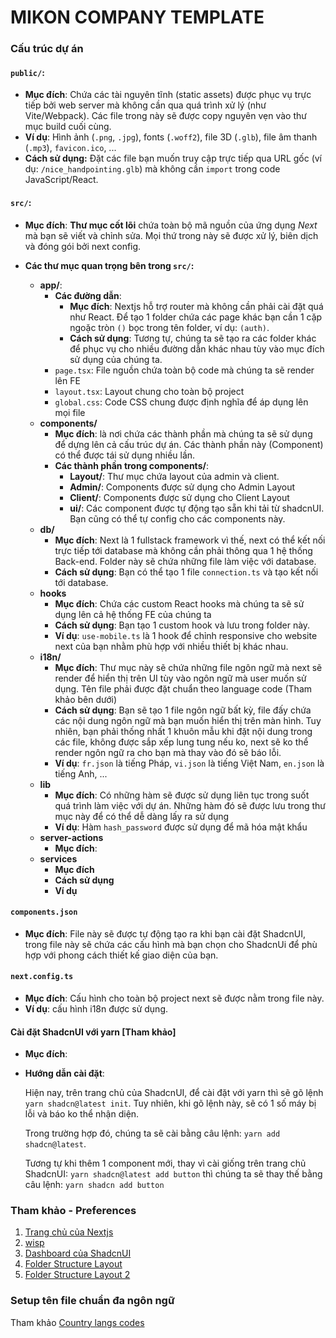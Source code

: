 # MIKON COMPANY TEMPLATE

### Cấu trúc dự án

#### `public/`:

* **Mục đích**: Chứa các tài nguyên tĩnh (static assets) được phục vụ trực tiếp bởi web server mà không cần qua quá trình xử lý (như Vite/Webpack). Các file trong này sẽ được copy nguyên vẹn vào thư mục build cuối cùng.
* **Ví dụ**: Hình ảnh (`.png`, `.jpg`), fonts (`.woff2`), file 3D (`.glb`), file âm thanh (`.mp3`), `favicon.ico`, ...
* **Cách sử dụng:** Đặt các file bạn muốn truy cập trực tiếp qua URL gốc (ví dụ: `/nice_handpointing.glb`) mà không cần `import` trong code JavaScript/React.

#### `src/`:

* **Mục đích**: **Thư mục cốt lõi** chứa toàn bộ mã nguồn của ứng dụng *Next* mà bạn sẽ viết và chỉnh sửa. Mọi thứ trong này sẽ được xử lý, biên dịch và đóng gói bởi next config.

* **Các thư mục quan trọng bên trong `src/`:**
    * **app/**: 
        * **Các đường dẫn**:
            * **Mục đích**: Nextjs hỗ trợ router mà không cần phải cài đặt quá như React. Để tạo 1 folder chứa các page khác bạn cần 1 cặp ngoặc tròn `()` bọc trong tên folder, ví dụ: `(auth)`.
            * **Cách sử dụng**: Tương tự, chúng ta sẽ tạo ra các folder khác để phục vụ cho nhiều đường dẫn khác nhau tùy vào mục đích sử dụng của chúng ta.
        * `page.tsx`: File nguồn chứa toàn bộ code mà chúng ta sẽ render lên FE
        * `layout.tsx`: Layout chung cho toàn bộ project
        * `global.css`: Code CSS chung được định nghĩa để áp dụng lên mọi file
    * **components/**
        *  **Mục đích**: là nơi chứa các thành phần mà chúng ta sẽ sử dụng để dựng lên cả cấu trúc dự án. Các thành phần này (Component) có thể được tái sử dụng nhiều lần. 
        *  **Các thành phần trong components/**:
            * **Layout/**: Thư mục chứa layout của admin và client.
            * **Admin/**: Components được sử dụng cho Admin Layout 
            * **Client/**: Components được sử dụng cho Client Layout
            * **ui/**: Các component được tự động tạo sẵn khi tải từ shadcnUI. Bạn cũng có thể tự config cho các components này.
    * **db/**
        * **Mục đích**: Next là 1 fullstack framework vì thế, next có thể kết nối trực tiếp tới database mà không cần phải thông qua 1 hệ thống Back-end. Folder này sẽ chứa những file làm việc với database.
        * **Cách sử dụng**: Bạn có thể tạo 1 file `connection.ts` và tạo kết nối tới database.
    * **hooks**
        * **Mục đích**: Chứa các custom React hooks mà chúng ta sẽ sử dụng lên cả hệ thống FE của chúng ta 
        * **Cách sử dụng**: Bạn tạo 1 custom hook và lưu trong folder này.
        * **Ví dụ**: `use-mobile.ts` là 1 hook để chỉnh responsive cho website next của bạn nhằm phù hợp với nhiều thiết bị khác nhau.
    * **i18n/** 
        * **Mục đích**: Thư mục này sẽ chứa những file ngôn ngữ mà next sẽ render để hiển thị trên UI tùy vào ngôn ngữ mà user muốn sử dụng. Tên file phải được đặt chuẩn theo language code (Tham khảo bên dưới)
        * **Cách sử dụng**: Bạn sẽ tạo 1 file ngôn ngữ bất kỳ, file đấy chứa các nội dung ngôn ngữ mà bạn muốn hiển thị trên màn hình. Tuy nhiên, bạn phải thống nhất 1 khuôn mẫu khi đặt nội dung trong các file, không được sắp xếp lung tung nếu ko, next sẽ ko thể render ngôn ngữ ra cho bạn mà thay vào đó sẽ báo lỗi.
        * **Ví dụ**: `fr.json` là tiếng Pháp, `vi.json` là tiếng Việt Nam, `en.json` là tiếng Anh, ...
    * **lib**
        * **Mục đích**: Có những hàm sẽ được sử dụng liên tục trong suốt quá trình làm việc với dự án. Những hàm đó sẽ được lưu trong thư mục này để có thể dễ dàng lấy ra sử dụng 
        * **Ví dụ**: Hàm `hash_password` được sử dụng để mã hóa mật khẩu
    * **server-actions**
        * **Mục đích**: 
    * **services** 
        * **Mục đích** 
        * **Cách sử dụng**
        * **Ví dụ**

#### `components.json` 
* **Mục đích**: File này sẽ được tự động tạo ra khi bạn cài đặt ShadcnUI, trong file này sẽ chứa các cấu hình mà bạn chọn cho ShadcnUi để phù hợp với phong cách thiết kế giao diện của bạn.

#### `next.config.ts`
* **Mục đích**: Cấu hình cho toàn bộ project next sẽ được nằm trong file này. 
* **Ví dụ**: cấu hình i18n được sử dụng.

#### Cài đặt ShadcnUI với yarn [Tham khảo]
* **Mục đích**:
* **Hướng dẫn cài đặt**:

    Hiện nay, trên trang chủ của ShadcnUI, để cài đặt với yarn thì sẽ gõ lệnh `yarn shadcn@latest init`. Tuy nhiên, khi gõ lệnh này, sẽ có 1 số máy bị lỗi và báo ko thể nhận diện.

    Trong trường hợp đó, chúng ta sẽ cài bằng câu lệnh: `yarn add shadcn@latest`. 

    Tương tự khi thêm 1 component mới, thay vì cài giống trên trang chủ ShadcnUI: `yarn shadcn@latest add button` thì chúng ta sẽ thay thế bằng câu lệnh: `yarn shadcn add button` 

### Tham khảo - Preferences
1. [Trang chủ của Nextjs](https://nextjs.org/docs/app/getting-started/project-structure)
2. [wisp](https://www.wisp.blog/blog/the-ultimate-guide-to-organizing-your-nextjs-15-project-structure)
3. [Dashboard của ShadcnUI](https://ui.shadcn.com/examples/dashboard)
4. [Folder Structure Layout](https://youtu.be/gLFT1wYd7G0?si=WttGsLZkJ8T_J978)
5. [Folder Structure Layout 2](https://youtu.be/xyxrB2Aa7KE?si=pSpSRkGvwcVFiBKl)

### Setup tên file chuẩn đa ngôn ngữ

Tham khảo [Country langs codes](https://www.fincher.org/Utilities/CountryLanguageList.shtml)

